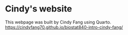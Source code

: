 # Cindy's website

This webpage was built by Cindy Fang using Quarto.
https://cindyfang70.github.io/biostat840-intro-cindy-fang/
